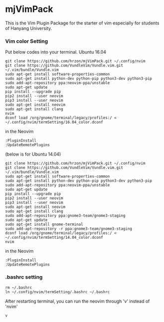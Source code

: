 # mjVimPack

This is the Vim Plugin Package for the starter of vim especially for students of Hanyang University.

### Vim color Setting

Put below codes into your terminal.
Ubuntu 16.04

<pre><code>git clone https://github.com/hrzon/mjVimPack.git ~/.config/nvim  
git clone https://github.com/VundleVim/Vundle.vim.git ~/.vim/bundle/Vundle.vim 
sudo apt-get install software-properties-common
sudo apt-get install python-dev python-pip python3-dev python3-pip
sudo add-apt-repository ppa:neovim-ppa/unstable
sudo apt-get update
pip install --upgrade pip
pip2 install --user neovim
pip3 install --user neovim
sudo apt-get install neovim
sudo apt-get install clang
nvim
dconf load /org/gnome/terminal/legacy/profiles:/ < ~/.config/nvim/termSetting/16.04_color.dconf</pre></code>

in the Neovim
<pre><code>:PluginInstall
:UpdateRemotePlugins</code></pre>

(below is for Ubuntu 14.04)

<pre><code>git clone https://github.com/hrzon/mjVimPack.git ~/.config/nvim  
git clone https://github.com/VundleVim/Vundle.vim.git ~/.vim/bundle/Vundle.vim 
sudo apt-get install software-properties-common
sudo apt-get install python-dev python-pip python3-dev python3-pip
sudo add-apt-repository ppa:neovim-ppa/unstable
sudo apt-get update
pip install --upgrade pip
pip2 install --user neovim
pip3 install --user neovim
sudo apt-get install neovim
sudo apt-get install clang
sudo add-apt-repository ppa:gnome3-team/gnome3-staging
sudo apt-get update
sudo apt-get install gnome-terminal
sudo add-apt-repository -r ppa:gnome3-team/gnome3-staging
dconf load /org/gnome/terminal/legacy/profiles:/ < ~/.config/nvim/termSetting/14.04_color.dconf
nvim</pre></code>

in the Neovim
<pre><code>:PluginInstall
:UpdateRemotePlugins</code></pre>

### .bashrc setting
<pre><code>rm ~/.bashrc
ln ~/.config/nvim/termSetting/.bashrc ~/.bashrc</pre></code>

After restarting terminal, you can run the neovim through 'v' instead of 'nvim'
<pre><code>v</code></pre>
